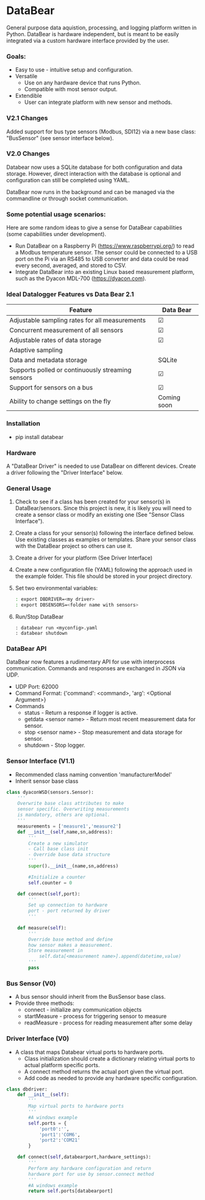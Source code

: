# DataBear
General purpose data aquistion, processing, and logging platform written 
in Python. DataBear is hardware independent, but is meant to be easily integrated via a custom hardware interface provided by the user.

### Goals:
* Easy to use - intuitive setup and configuration.
* Versatile
    * Use on any hardware device that runs Python.
    * Compatible with most sensor output.
* Extendible
    * User can integrate platform with new sensor and methods.

### V2.1 Changes
Added support for bus type sensors (Modbus, SDI12) via a new
base class: "BusSensor" (see sensor interface below).

### V2.0 Changes
Databear now uses a SQLite database for both configuration and data storage.
However, direct interaction with the database is optional and configuration
can still be completed using YAML. 

DataBear now runs in the background and can be managed via the commandline or
through socket communication.

### Some potential usage scenarios:
Here are some random ideas to give a sense for DataBear capabilities (some capabilities under development).
* Run DataBear on a Raspberry Pi (https://www.raspberrypi.org/) to read a Modbus temperature sensor.  The sensor could be connected to a USB port on the Pi via an RS485 to USB converter and data could be read every second, averaged, and stored to CSV.
* Integrate DataBear into an existing Linux based measurement platform, such as the Dyacon MDL-700 (https://dyacon.com).

### Ideal Datalogger Features vs Data Bear 2.1
| Feature                                  | Data Bear       |
| -------------                                  | ---------       |
| Adjustable sampling rates for all measurements | &#9745;         |
| Concurrent measurement of all sensors          | &#9745;         |
| Adjustable rates of data storage               | &#9745;         |
| Adaptive sampling                              | 
| Data and metadata storage                      | SQLite         |
| Supports polled or continuously streaming sensors    | &#9745;   |
| Support for sensors on a bus                   | &#9745;    |
| Ability to change settings on the fly          | Coming soon     |

### Installation
* pip install databear

### Hardware
A "DataBear Driver" is needed to use DataBear on different devices.
Create a driver following the "Driver Interface" below.

### General Usage
1. Check to see if a class has been created for your sensor(s) 
 in DataBear/sensors. Since this project is new, it is likely you 
 will need to create a sensor class or modify an existing one (See "Sensor Class Interface").
2. Create a class for your sensor(s) following the interface defined below.
Use existing classes as examples or templates. Share your sensor class
with the DataBear project so others can use it.
3. Create a driver for your platform (See Driver Interface)
4. Create a new configuration file (YAML) following the approach used in the example folder. This file should be stored in your project directory.
5. Set two environmental variables:

    ```bash
    : export DBDRIVER=<my driver>
    : export DBSENSORS=<folder name with sensors>
    ```
6. Run/Stop DataBear
    ```
    : databear run <myconfig>.yaml
    : databear shutdown 

### DataBear API
DataBear now features a rudimentary API for use with interprocess communication. Commands and responses are exchanged in JSON via UDP.
* UDP Port: 62000
* Command Format: {'command': \<command\>, 'arg': \<Optional Argument\>}
* Commands
    * status - Return a response if logger is active.
    * getdata \<sensor name\> - Return most recent measurement data for sensor.
    * stop \<sensor name\> - Stop measurement and data storage for sensor.
    * shutdown - Stop logger.


### Sensor Interface (V1.1)
- Recommended class naming convention 'manufacturerModel'
- Inherit sensor base class

```python
class dyaconWSD(sensors.Sensor):
    '''
    Overwrite base class attributes to make
    sensor specific. Overwriting measurements
    is mandatory, others are optional.
    '''
    measurements = ['measure1','measure2']
    def __init__(self,name,sn,address):
        '''
        Create a new simulator
        - Call base class init
        - Override base data structure
        '''
        super().__init__(name,sn,address)

        #Initialize a counter
        self.counter = 0 

    def connect(self,port):
        '''
        Set up connection to hardware
        port - port returned by driver
        '''
    
    def measure(self):
        '''
        Override base method and define
        how sensor makes a measurement.
        Store measurement in 
            self.data[<measurement name>].append(datetime,value)
        '''
        pass
```
### Bus Sensor (V0)
- A bus sensor should inherit from the BusSensor base class.
- Provide three methods:
    - connect - initialize any communication objects
    - startMeasure - process for triggering sensor to measure
    - readMeasure - process for reading measurement after some delay

### Driver Interface (V0)
- A class that maps Databear virtual ports to hardware ports.
    -  Class initialization should create a dictionary relating virtual
       ports to actual platform specific ports.
    - A connect method returns the actual port given the virtual port.
    - Add code as needed to provide any hardware specific configuration.

```python
class dbdriver:
    def __init__(self):
        '''
        Map virtual ports to hardware ports
        '''
        #A windows example
        self.ports = {
            'port0':'',
            'port1':'COM6',
            'port2':'COM21'
        }

    def connect(self,databearport,hardware_settings):
        '''
        Perform any hardware configuration and return
        hardware port for use by sensor.connect method
        '''
        #A windows example
        return self.ports[databearport]
```




